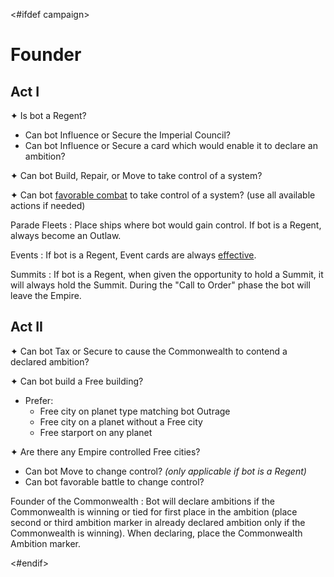 <#ifdef campaign>
# Founder

## Act I

✦ Is bot a Regent?

- Can bot Influence or Secure the Imperial Council?
- Can bot Influence or Secure a card which would enable it to declare an ambition?

✦ Can bot Build, Repair, or Move to take control of a system?

✦ Can bot <ins>favorable combat</ins> to take control of a system? (use all available actions if needed)

Parade Fleets
: Place ships where bot would gain control. If bot is a Regent, always become an Outlaw.

Events
: If bot is a Regent, Event cards are always <ins>effective</ins>.

Summits
: If bot is a Regent, when given the opportunity to hold a Summit, it will always hold the Summit. During the "Call to Order" phase the bot will leave the Empire.

## Act II

✦ Can bot Tax or Secure to cause the Commonwealth to contend a declared ambition?

✦ Can bot build a Free building?

- Prefer:
	- Free city on planet type matching bot Outrage
	- Free city on a planet without a Free city
	- Free starport on any planet

✦ Are there any Empire controlled Free cities?

- Can bot Move to change control? *(only applicable if bot is a Regent)*
- Can bot favorable battle to change control?

Founder of the Commonwealth
: Bot will declare ambitions if the Commonwealth is winning or tied for first place in the ambition (place second or third ambition marker in already declared ambition only if the Commonwealth is winning). When declaring, place the Commonwealth Ambition marker.

<div class="pagebreak"> </div>
<#endif>